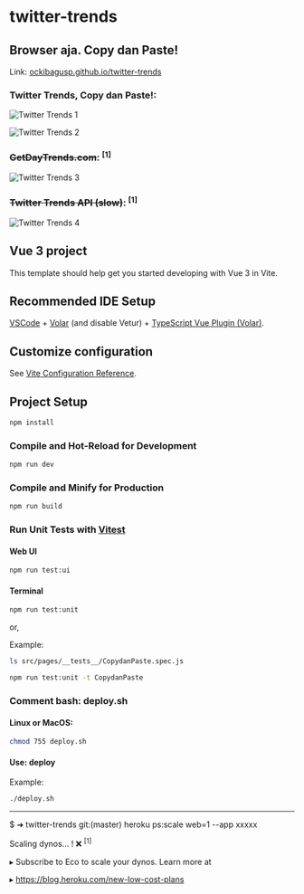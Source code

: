 # twitter-trends
## Browser aja. Copy dan Paste!

Link:
[ockibagusp.github.io/twitter-trends](https://ockibagusp.github.io/twitter-trends)

### Twitter Trends, Copy dan Paste!:

![Twitter Trends 1](../images/twitter-trends1.png?raw=true)

![Twitter Trends 2](../images/twitter-trends2.png?raw=true)

### ~~GetDayTrends.com~~: <sup>[1]<sup>

![Twitter Trends 3](../images/twitter-trends3.png?raw=true)

### ~~Twitter Trends API (slow)~~: <sup>[1]<sup>

![Twitter Trends 4](../images/twitter-trends4.png?raw=true)


## Vue 3 project

This template should help get you started developing with Vue 3 in Vite.

## Recommended IDE Setup

[VSCode](https://code.visualstudio.com/) + [Volar](https://marketplace.visualstudio.com/items?itemName=Vue.volar) (and disable Vetur) + [TypeScript Vue Plugin (Volar)](https://marketplace.visualstudio.com/items?itemName=Vue.vscode-typescript-vue-plugin).

## Customize configuration

See [Vite Configuration Reference](https://vitejs.dev/config/).

## Project Setup

```sh
npm install
```

### Compile and Hot-Reload for Development

```sh
npm run dev
```

### Compile and Minify for Production

```sh
npm run build
```

### Run Unit Tests with [Vitest](https://vitest.dev/)

#### Web UI
```sh
npm run test:ui
```

#### Terminal
```sh
npm run test:unit
```

or,

Example:

```bash
ls src/pages/__tests__/CopydanPaste.spec.js
```

```sh
npm run test:unit -t CopydanPaste
```

### Comment bash: deploy.sh

#### Linux or MacOS: 
```sh
chmod 755 deploy.sh
```

#### Use: deploy

Example:
```sh
./deploy.sh
```


---
$ ➜  twitter-trends git:(master) heroku ps:scale web=1 --app xxxxx

Scaling dynos... ! ❌ <sup>[1]<sup> 
 
 ▸    Subscribe to Eco to scale your dynos. Learn more at
 
 ▸    https://blog.heroku.com/new-low-cost-plans